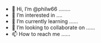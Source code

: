 - 👋 Hi, I’m @philw66 ........
- 👀 I’m interested in ....
- 🌱 I’m currently learning ......
- 💞️ I’m looking to collaborate on ......
- 📫 How to reach me ......

<!---
philw66/philw66 is a ✨ special ✨ repository because its `README.md` (this file) appears on your GitHub profile.
You can click the Preview link to take a look at your changes.
--->
